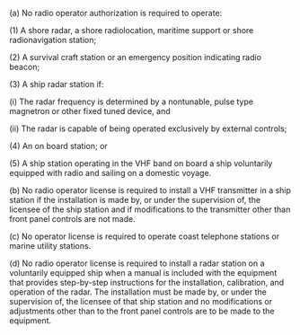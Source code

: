 (a) No radio operator authorization is required to operate:

(1) A shore radar, a shore radiolocation, maritime support or shore radionavigation station;

(2) A survival craft station or an emergency position indicating radio beacon;

(3) A ship radar station if:

(i) The radar frequency is determined by a nontunable, pulse type magnetron or other fixed tuned device, and

(ii) The radar is capable of being operated exclusively by external controls;

(4) An on board station; or

(5) A ship station operating in the VHF band on board a ship voluntarily equipped with radio and sailing on a domestic voyage.

(b) No radio operator license is required to install a VHF transmitter in a ship station if the installation is made by, or under the supervision of, the licensee of the ship station and if modifications to the transmitter other than front panel controls are not made.

(c) No operator license is required to operate coast telephone stations or marine utility stations.

(d) No radio operator license is required to install a radar station on a voluntarily equipped ship when a manual is included with the equipment that provides step-by-step instructions for the installation, calibration, and operation of the radar. The installation must be made by, or under the supervision of, the licensee of that ship station and no modifications or adjustments other than to the front panel controls are to be made to the equipment.

